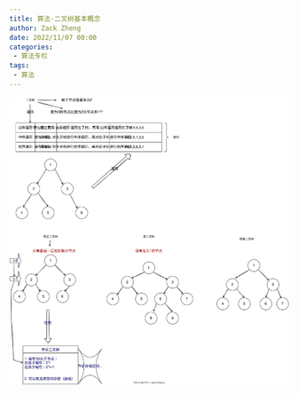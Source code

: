 ```yaml
---
title: 算法-二叉树基本概念
author: Zack Zheng
date: 2022/11/07 00:00
categories:
 - 算法专栏
tags:
 - 算法
---
```



![组合和管道](/svgs/算法-二叉树基本概念.svg)
